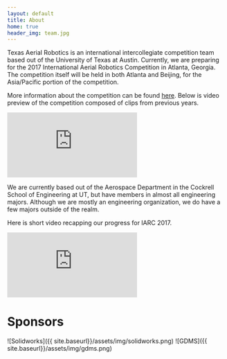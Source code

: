 ```yaml
---
layout: default
title: About
home: true
header_img: team.jpg
---
```


Texas Aerial Robotics is an international intercollegiate competition team based out of the University of Texas at Austin. Currently, we are preparing for the 2017 International Aerial Robotics Competition in Atlanta, Georgia. The competition itself will be held in both Atlanta and Beijing, for the Asia/Pacific portion of the competition.

More information about the competition can be found [here](http://www.aerialroboticscompetition.org/index.php). Below is video preview of the competition composed of clips from previous years.

<div class='embed-container'><iframe src='https://player.vimeo.com/video/103487384?title=0&byline=0&portrait=0' frameborder='0' webkitAllowFullScreen mozallowfullscreen allowFullScreen></iframe></div>

We are currently based out of the Aerospace Department in the Cockrell School of Engineering at UT, but have members in almost all engineering majors. Although we are mostly an engineering organization, we do have a few majors outside of the realm.

Here is short video recapping our progress for IARC 2017.

<div class='embed-container'><iframe src='https://www.youtube.com/embed/kKEPM2Dor_M?modestbranding=1&autohide=1&showinfo=0' frameborder='0' allowfullscreen></iframe></div>

# Sponsors

![Solidworks]({{ site.baseurl}}/assets/img/solidworks.png)
![GDMS]({{ site.baseurl}}/assets/img/gdms.png)
